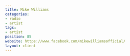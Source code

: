 ```yaml
---
title: Mike Williams
categories:
- radio
- artist
tags:
- artist
position: 85
website: https://www.facebook.com/mikewilliamsofficial/
layout: client
---
```


